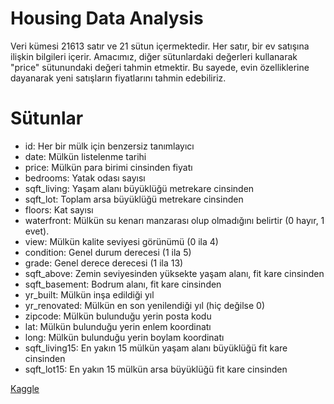 # Housing Data Analysis
Veri kümesi 21613 satır ve 21 sütun içermektedir. Her satır, bir ev satışına ilişkin bilgileri içerir. Amacımız, diğer sütunlardaki değerleri kullanarak "price" sütunundaki değeri tahmin etmektir. Bu sayede, evin özelliklerine dayanarak yeni satışların fiyatlarını tahmin edebiliriz.

# Sütunlar
- id: Her bir mülk için benzersiz tanımlayıcı
- date: Mülkün listelenme tarihi
- price: Mülkün para birimi cinsinden fiyatı
- bedrooms: Yatak odası sayısı
- sqft_living: Yaşam alanı büyüklüğü metrekare cinsinden
- sqft_lot: Toplam arsa büyüklüğü metrekare cinsinden
- floors: Kat sayısı
- waterfront: Mülkün su kenarı manzarası olup olmadığını belirtir (0 hayır, 1 evet).
- view: Mülkün kalite seviyesi görünümü (0 ila 4)
- condition: Genel durum derecesi (1 ila 5)
- grade: Genel derece derecesi (1 ila 13)
- sqft_above: Zemin seviyesinden yüksekte yaşam alanı, fit kare cinsinden
- sqft_basement: Bodrum alanı, fit kare cinsinden
- yr_built: Mülkün inşa edildiği yıl
- yr_renovated: Mülkün en son yenilendiği yıl (hiç değilse 0)
- zipcode: Mülkün bulunduğu yerin posta kodu
- lat: Mülkün bulunduğu yerin enlem koordinatı
- long: Mülkün bulunduğu yerin boylam koordinatı
- sqft_living15: En yakın 15 mülkün yaşam alanı büyüklüğü fit kare cinsinden
- sqft_lot15: En yakın 15 mülkün arsa büyüklüğü fit kare cinsinden

[Kaggle](https://www.kaggle.com/datasets/sukhmandeepsinghbrar/housing-price-dataset)
